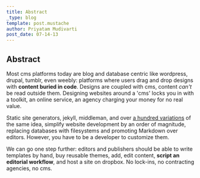 ```yaml
---
title: Abstract
_type: blog
template: post.mustache
author: Priyatam Mudivarti
post_date: 07-14-13
---
```


## Abstract

Most cms platforms today are blog and database centric like wordpress, drupal, tumblr, even weebly: platforms where users drag and drop designs with **content buried in code**. Designs are coupled with cms, content _can't_ be read outside them. Designing websites around a 'cms' locks you in with a toolkit, an online service, an agency charging your money for no real value.

Static site generators, jekyll, middleman, and over [a hundred variations](http://nanoc.ws/about/) of the same idea, simplify website development by an order of magnitude, replacing databases with filesystems and promoting Markdown over editors. However, you have to be a developer to customize them.

We can go one step further: editors and publishers should be able to write templates by hand, buy reusable themes, add, edit content, **script an editorial workflow**, and host a site on dropbox. No lock-ins, no contracting agencies, no cms.
